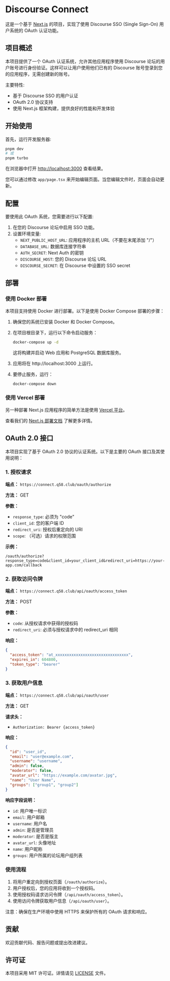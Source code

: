 # Discourse Connect

这是一个基于 [Next.js](https://nextjs.org/) 的项目，实现了使用 Discourse SSO (Single Sign-On) 用户系统的 OAuth 认证功能。

## 项目概述

本项目提供了一个 OAuth 认证系统，允许其他应用程序使用 Discourse 论坛的用户账号进行身份验证。这样可以让用户使用他们已有的 Discourse 账号登录到您的应用程序，无需创建新的账号。

主要特性:

- 基于 Discourse SSO 的用户认证
- OAuth 2.0 协议支持
- 使用 Next.js 框架构建，提供良好的性能和开发体验

## 开始使用

首先，运行开发服务器:

```bash
pnpm dev
# 或
pnpm turbo
```

在浏览器中打开 [http://localhost:3000](http://localhost:3000) 查看结果。

您可以通过修改 `app/page.tsx` 来开始编辑页面。当您编辑文件时，页面会自动更新。

## 配置

要使用此 OAuth 系统，您需要进行以下配置:

1. 在您的 Discourse 论坛中启用 SSO 功能。
2. 设置环境变量:
   - `NEXT_PUBLIC_HOST_URL`: 应用程序的主机 URL（不要在末尾添加 "/"）
   - `DATABASE_URL`: 数据库连接字符串
   - `AUTH_SECRET`: Next Auth 的密钥
   - `DISCOURSE_HOST`: 您的 Discourse 论坛 URL
   - `DISCOURSE_SECRET`: 在 Discourse 中设置的 SSO secret

## 部署

### 使用 Docker 部署

本项目支持使用 Docker 进行部署。以下是使用 Docker Compose 部署的步骤：

1. 确保您的系统已安装 Docker 和 Docker Compose。

2. 在项目根目录下，运行以下命令启动服务：

   ```bash
   docker-compose up -d
   ```

   这将构建并启动 Web 应用和 PostgreSQL 数据库服务。

3. 应用将在 http://localhost:3000 上运行。

4. 要停止服务，运行：

   ```bash
   docker-compose down
   ```

### 使用 Vercel 部署

另一种部署 Next.js 应用程序的简单方法是使用 [Vercel 平台](https://vercel.com/new?utm_medium=default-template&filter=next.js&utm_source=create-next-app&utm_campaign=create-next-app-readme)。

查看我们的 [Next.js 部署文档](https://nextjs.org/docs/deployment) 了解更多详情。

## OAuth 2.0 接口

本项目实现了基于 OAuth 2.0 协议的认证系统。以下是主要的 OAuth 接口及其使用说明：

### 1. 授权请求

**端点：** `https://connect.q58.club/oauth/authorize`

**方法：** GET

**参数：**

- `response_type`: 必须为 "code"
- `client_id`: 您的客户端 ID
- `redirect_uri`: 授权后重定向的 URI
- `scope`: （可选）请求的权限范围

**示例：**

```
/oauth/authorize?response_type=code&client_id=your_client_id&redirect_uri=https://your-app.com/callback
```

### 2. 获取访问令牌

**端点：** `https://connect.q58.club/api/oauth/access_token`

**方法：** POST

**参数：**

- `code`: 从授权请求中获得的授权码
- `redirect_uri`: 必须与授权请求中的 redirect_uri 相同

**响应：**

```json
{
  "access_token": "at_xxxxxxxxxxxxxxxxxxxxxxxxxxxxxxxx",
  "expires_in": 604800,
  "token_type": "bearer"
}
```

### 3. 获取用户信息

**端点：** `https://connect.q58.club/api/oauth/user`

**方法：** GET

**请求头：**

- `Authorization: Bearer {access_token}`

**响应：**

```json
{
  "id": "user_id",
  "email": "user@example.com",
  "username": "username",
  "admin": false,
  "moderator": false,
  "avatar_url": "https://example.com/avatar.jpg",
  "name": "User Name",
  "groups": ["group1", "group2"]
}
```

**响应字段说明：**

- `id`: 用户唯一标识
- `email`: 用户邮箱
- `username`: 用户名
- `admin`: 是否是管理员
- `moderator`: 是否是版主
- `avatar_url`: 头像地址
- `name`: 用户昵称
- `groups`: 用户所属的论坛用户组列表

### 使用流程

1. 将用户重定向到授权页面（`/oauth/authorize`）。
2. 用户授权后，您的应用将收到一个授权码。
3. 使用授权码请求访问令牌（`/api/oauth/access_token`）。
4. 使用访问令牌获取用户信息（`/api/oauth/user`）。

注意：确保在生产环境中使用 HTTPS 来保护所有的 OAuth 请求和响应。

## 贡献

欢迎贡献代码、报告问题或提出改进建议。

## 许可证

本项目采用 MIT 许可证。详情请见 [LICENSE](LICENSE) 文件。

